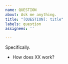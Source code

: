 ```yaml
---
name: QUESTION
about: Ask me anything.
title: "[QUESTION]: title"
labels: question
assignees: ''

---
```


Specifically.
- How does XX work?
